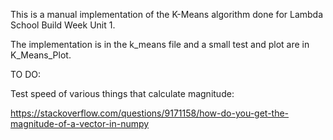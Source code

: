 This is a manual implementation of the K-Means algorithm done for Lambda School Build Week Unit 1.

The implementation is in the k_means file and a small test and plot are in K_Means_Plot.

TO DO:

Test speed of various things that calculate magnitude:

https://stackoverflow.com/questions/9171158/how-do-you-get-the-magnitude-of-a-vector-in-numpy